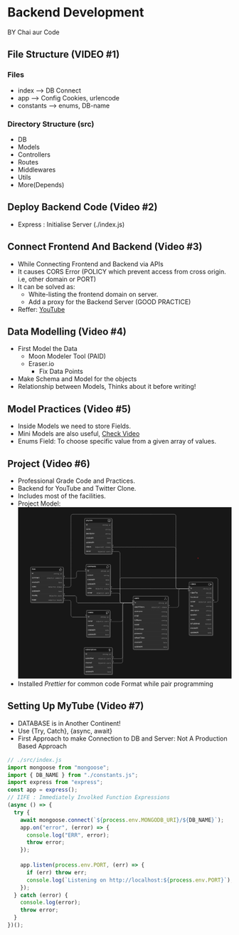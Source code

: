 # Backend Development

BY Chai aur Code

## File Structure (VIDEO #1)

### Files

- index --> DB Connect
- app --> Config Cookies, urlencode
- constants --> enums, DB-name

### Directory Structure (src)

- DB
- Models
- Controllers
- Routes
- Middlewares
- Utils
- More(Depends)

## Deploy Backend Code (Video #2)

- Express : Initialise Server (./index.js)

## Connect Frontend And Backend (Video #3)

- While Connecting Frontend and Backend via APIs
- It causes CORS Error (POLICY which prevent access from cross origin. i.e, other domain or PORT)
- It can be solved as:
  - White-listing the frontend domain on server.
  - Add a proxy for the Backend Server (GOOD PRACTICE)
- Reffer: [YouTube](https://www.youtube.com/watch?v=fFHyqhmnVfs&list=PLu71SKxNbfoBGh_8p_NS-ZAh6v7HhYqHW&index=3)

## Data Modelling (Video #4)

- First Model the Data
  - Moon Modeler Tool (PAID)
  - Eraser.io
    - Fix Data Points
- Make Schema and Model for the objects
- Relationship between Models, Thinks about it before writing!

## Model Practices (Video #5)

- Inside Models we need to store Fields.
- Mini Models are also useful, [Check Video](https://www.youtube.com/watch?v=lA_mNpddN5U&list=PLu71SKxNbfoBGh_8p_NS-ZAh6v7HhYqHW&index=6&t=23m49s)
- Enums Field: To choose specific value from a given array of values.

## Project (Video #6)

- Professional Grade Code and Practices.
- Backend for YouTube and Twitter Clone.
- Includes most of the facilities.
- Project Model: ![Structure](./public/assets/img/YouTube%20Backend.png)
- Installed _Prettier_ for common code Format while pair programming

## Setting Up MyTube (Video #7)

- DATABASE is in Another Continent!
- Use {Try, Catch}, {async, await}
- First Approach to make Connection to DB and Server: Not A Production Based Approach

```js
// ./src/index.js
import mongoose from "mongoose";
import { DB_NAME } from "./constants.js";
import express from "express";
const app = express();
// IIFE : Immediately Involked Function Expressions
(async () => {
  try {
    await mongoose.connect(`${process.env.MONGODB_URI}/${DB_NAME}`);
    app.on("error", (error) => {
      console.log("ERR", error);
      throw error;
    });

    app.listen(process.env.PORT, (err) => {
      if (err) throw err;
      console.log(`Listening on http://localhost:${process.env.PORT}`);
    });
  } catch (error) {
    console.log(error);
    throw error;
  }
})();
```
